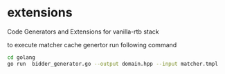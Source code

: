 # extensions
Code Generators and Extensions for vanilla-rtb stack 

to execute matcher cache genertor run following command
```bash
cd golang
go run  bidder_generator.go --output domain.hpp --input matcher.tmpl
```
